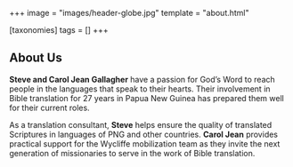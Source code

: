 +++
image = "images/header-globe.jpg"
template = "about.html"

[taxonomies]
tags = []
+++

## About Us

**Steve and Carol Jean Gallagher** have a passion for God’s Word to reach people in the languages that speak to their hearts. Their involvement in Bible translation for 27 years in Papua New Guinea has prepared them well for their current roles.

As a translation consultant, **Steve** helps ensure the quality of translated Scriptures in languages of PNG and other countries. **Carol Jean** provides practical support for the Wycliffe mobilization team as they invite the next generation of missionaries to serve in the work of Bible translation.
